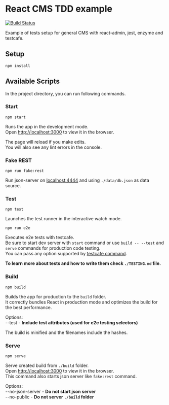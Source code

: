 # React CMS TDD example

[![Build Status](https://travis-ci.org/capJavert/react-cms-tdd-example.svg?branch=master)](https://travis-ci.org/capJavert/react-cms-tdd-example)

Example of tests setup for general CMS with react-admin, jest, enzyme and testcafe.

## Setup

```
npm install
```

## Available Scripts

In the project directory, you can run following commands.

### Start

```
npm start
```

Runs the app in the development mode.<br>
Open [http://localhost:3000](http://localhost:3000) to view it in the browser.

The page will reload if you make edits.<br>
You will also see any lint errors in the console.

### Fake REST

```
npm run fake:rest
```

Run json-server on [localhost:4444](http://localhost:444) and using `./data/db.json` as data source.

### Test
```
npm test
```

Launches the test runner in the interactive watch mode.

```
npm run e2e
```

Executes e2e tests with testcafe. <br>
Be sure to start dev server with `start` command or use `build -- --test` and `serve` commands for production code testing.<br>
You can pass any option supported by [testcafe command](https://devexpress.github.io/testcafe/documentation/using-testcafe/command-line-interface.html).

**To learn more about tests and how to write them check `./TESTING.md` file.**

### Build

```
npm build
```

Builds the app for production to the `build` folder.<br>
It correctly bundles React in production mode and optimizes the build for the best performance.

Options:<br>
--test - **Include test attributes (used for e2e testing selectors)<br>**

The build is minified and the filenames include the hashes.

### Serve

```
npm serve
```

Serve created build from `./build` folder.<br>
Open [http://localhost:3000](http://localhost:5000) to view it in the browser.<br>
This command also starts json server like `fake:rest` command.

Options:<br>
--no-json-server - **Do not start json server<br>**
--no-public - **Do not server `./build` folder<br>**
